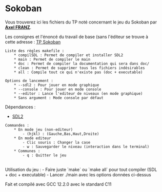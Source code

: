# Sokoban
Vous trouverez ici les fichiers du TP noté concernant le jeu du Sokoban par [**Axel FRANZ**](https://github.com/AxelFranz).

Les consignes et l'énoncé du travail de base (sans l'éditeur se trouve à cette adresse : [TP Sokoban](https://techdevprintemps2022.pages.unistra.fr/TP_TechDevEnonce/)

```
Liste des règles makefile :
    * compilSDL : Permet de compiler et installer SDL2
	* main : Permet de compiler le main
	* doc : Permet de compiler la documentation qui sera dans doc/
	* clean : Permet de supprimer tous les fichiers indésirables
    * all : Compile tout ce qui n'existe pas (doc + executable)

Options de lancement :
    * --sdl2 : Pour jouer en mode graphique
    * --console : Pour jouer en mode console
    * --editor : Lance l'editeur de niveaux (en mode graphique)
    * Sans argument : Mode console par défaut
```
Dépendances :
* [SDL2](https://github.com/libsdl-org/SDL) 

```
Commandes : 
    * En mode jeu (non-editeur) 
        - (hjkl) : (Gauche,Bas,Haut,Droite)
    * En mode editeur
        - Clic souris : Changer la case
        - w : Sauvegarder le niveau (interaction dans le terminal)
    * Communes : 
        - q : Quitter le jeu
```
<br/>
Utilisation du jeu : 
    - Faire juste `make` ou `make all` pour tout compiler (SDL + doc + executable)
    - Lancer ./main avec les options données ci-dessus

Fait et compilé avec GCC 12.2.0 avec le standard C11
